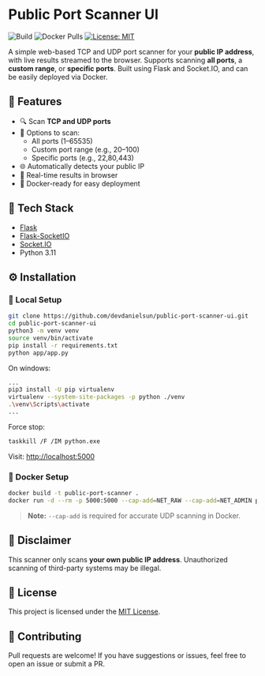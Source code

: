 # Public Port Scanner UI

![Build](https://github.com/devdanielsun/public-port-scanner-ui/actions/workflows/docker-image.yml/badge.svg)
![Docker Pulls](https://img.shields.io/docker/pulls/devdanielsun/public-port-scanner-ui?style=flat-square)
[![License: MIT](https://img.shields.io/badge/License-MIT-yellow.svg)](LICENSE)


A simple web-based TCP and UDP port scanner for your **public IP address**, with live results streamed to the browser. Supports scanning **all ports**, a **custom range**, or **specific ports**. Built using Flask and Socket.IO, and can be easily deployed via Docker.

## 🚀 Features

- 🔍 Scan **TCP and UDP ports**
- 🎯 Options to scan:
  - All ports (1–65535)
  - Custom port range (e.g., 20–100)
  - Specific ports (e.g., 22,80,443)
- 🌐 Automatically detects your public IP
- 📡 Real-time results in browser
- 🐳 Docker-ready for easy deployment

## 🧱 Tech Stack

- [Flask](https://flask.palletsprojects.com/)
- [Flask-SocketIO](https://flask-socketio.readthedocs.io/)
- [Socket.IO](https://socket.io/)
- Python 3.11

## ⚙️ Installation

### 🔧 Local Setup

```bash
git clone https://github.com/devdanielsun/public-port-scanner-ui.git
cd public-port-scanner-ui
python3 -m venv venv
source venv/bin/activate
pip install -r requirements.txt
python app/app.py
```

On windows:

```bash
...
pip3 install -U pip virtualenv
virtualenv --system-site-packages -p python ./venv
.\venv\Scripts\activate
...
```

Force stop:
```bash
taskkill /F /IM python.exe
```

Visit: [http://localhost:5000](http://localhost:5000)

### 🐳 Docker Setup

```bash
docker build -t public-port-scanner .
docker run -d --rm -p 5000:5000 --cap-add=NET_RAW --cap-add=NET_ADMIN public-port-scanner
```

> **Note:** `--cap-add` is required for accurate UDP scanning in Docker.


## 🔐 Disclaimer

This scanner only scans **your own public IP address**. Unauthorized scanning of third-party systems may be illegal.

## 📄 License

This project is licensed under the [MIT License](LICENSE).

## 🤝 Contributing

Pull requests are welcome! If you have suggestions or issues, feel free to open an issue or submit a PR.